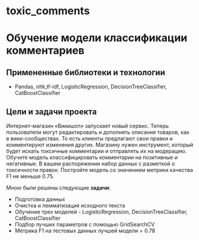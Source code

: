 # toxic_comments

# Обучение модели классификации комментариев
## Примененные библиотеки и технологии
- Pandas, nltk,tf-idf, LogisticRegression, DecisionTreeClassifier, CatBoostClassifier

## Цели и задачи проекта
Интернет-магазин «Викишоп» запускает новый сервис. Теперь пользователи могут редактировать и дополнять описания товаров, как в вики-сообществах. То есть клиенты предлагают свои правки и комментируют изменения других. Магазину нужен инструмент, который будет искать токсичные комментарии и отправлять их на модерацию. 
Обучите модель классифицировать комментарии на позитивные и негативные. В вашем распоряжении набор данных с разметкой о токсичности правок.
Постройте модель со значением метрики качества F1 не меньше 0.75.

Мною были решены следующие **задачи**:
- Подготовка данных
- Очистка и лемматизация исходного текста
- Обучение трех моделей - LogisticRegression, DecisionTreeClassifier, CatBoostClassifier
- Подбор лучших параметров с помощью GridSearchCV
- Метрика F1 на тестовых данных лучшей модели = 0.78
